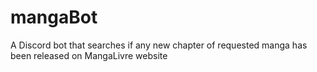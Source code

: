 # mangaBot
A Discord bot that searches if any new chapter of requested manga has been released on MangaLivre website

